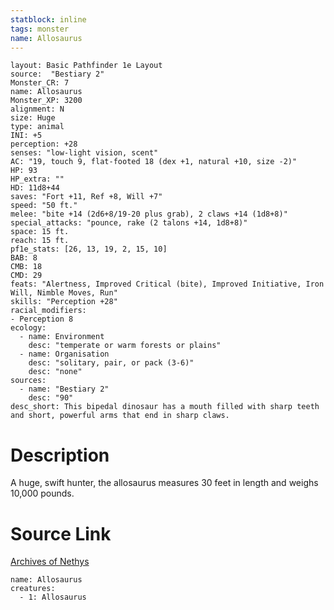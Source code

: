 ```yaml
---
statblock: inline
tags: monster
name: Allosaurus
---
```

```statblock
layout: Basic Pathfinder 1e Layout
source:  "Bestiary 2"
Monster_CR: 7
name: Allosaurus
Monster_XP: 3200
alignment: N
size: Huge
type: animal
INI: +5
perception: +28
senses: "low-light vision, scent"
AC: "19, touch 9, flat-footed 18 (dex +1, natural +10, size -2)"
HP: 93
HP_extra: ""
HD: 11d8+44
saves: "Fort +11, Ref +8, Will +7"
speed: "50 ft."
melee: "bite +14 (2d6+8/19-20 plus grab), 2 claws +14 (1d8+8)"
special_attacks: "pounce, rake (2 talons +14, 1d8+8)"
space: 15 ft.
reach: 15 ft.
pf1e_stats: [26, 13, 19, 2, 15, 10]
BAB: 8
CMB: 18
CMD: 29
feats: "Alertness, Improved Critical (bite), Improved Initiative, Iron Will, Nimble Moves, Run"
skills: "Perception +28"
racial_modifiers:
- Perception 8
ecology:
  - name: Environment
    desc: "temperate or warm forests or plains"
  - name: Organisation
    desc: "solitary, pair, or pack (3-6)"
    desc: "none"
sources:
  - name: "Bestiary 2"
    desc: "90"
desc_short: This bipedal dinosaur has a mouth filled with sharp teeth and short, powerful arms that end in sharp claws. 
```
# Description
A huge, swift hunter, the allosaurus measures 30 feet in length and weighs 10,000 pounds.
# Source Link
[Archives of Nethys](https://aonprd.com/MonsterDisplay.aspx?ItemName=Allosaurus)
```encounter-table
name: Allosaurus
creatures:
  - 1: Allosaurus
```

